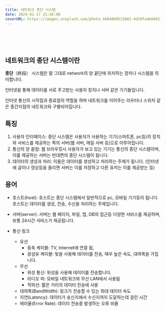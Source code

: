 ```yaml
---
title: 네트워크 종단 시스템
date: 2024-01-17 21:45:08
coverURL: https://images.unsplash.com/photo-1604869515882-4d10fa4b0492?q=80&w=2940&auto=format&fit=crop&ixlib=rb-4.0.3&ixid=M3wxMjA3fDB8MHxwaG90by1wYWdlfHx8fGVufDB8fHx8fA%3D%3D
---
```

<br />
<br />
<br />



## 네트워크의 종단 시스템이란

**종단**（終段） 시스템은 말 그대로 network의 양 끝단에 위치하는 장치나 시스템을 의미합니다.

인터넷을 통해 데이터를 서로 주고받는 사용자 장치나 서버 같은 기기들입니다.

인터넷 통신의 시작점과 종료점의 역할을 하며 네트워크를 이어주는 라우터나 스위치 같은 중간지점의 네트워크와 구별되어집니다.

## 특징

1. 사용자 인터페이스: 종단 시스템은 사용자가 사용하는 기기(스마트폰, pc등)의 장치와 서비스를 제공하는 쪽의 서버(웹 서버, 메일 서버 등)으로 이루어집니다.
2. 통신의 양 끝점: 웹 브라우징시 사용자가 보고 있는 기기는 통신의 종단 시스템이며, 이를 제공하는 서버는 반대편의 종단 시스템이 됩니다.
3. 데이터의 생성과 처리: 이들은 데이터를 생성하고 처리하는 주체가 됩니다. (인터넷에 글이나 영상등을 올리면 서버는 이를 저장하고 다른 유저는 이를 제공받는 등)

## 용어

- 호스트(host): 호스트는 종단 시스템에서 일반적으로 pc, 모바일 기기등이 됩니다. 호스트는 데이터를 생성, 전송, 수신을 처리하는 주체입니다.

- 서버(server): 서버는 웹 페이지, 파일, 앱, DB의 접근등 다양한 서비스를 제공하며, 보통 24시간 서비스가 제공됩니다.

- 통신 링크
  - 유선
    - 동축 케이블: TV, Internet에 연결 됨, 
    - 광섬유 케이블: 빛을 사용해 데이터를 전송, 매우 높은 속도, 대여폭을 가집니다.
  - 무선
    - 위성 통신: 위성을 사용해 데이터를 전송합니다.
    - 라디오 파: 모바일 네트워크와 무선 LAN에서 사용됨
    - 적외선: 짧은 거리의 데이터 전송에 사용
  - 대여폭(BandWidth): 링크가 전송할 수 있는 최대 데이터 속도
  - 지연(Latency): 데이터가 송신지에서 수신지까지 도달하는데 걸린 시간
  - 에러율(Error Rate): 데이터 전송중 발생하는 오류 비율
